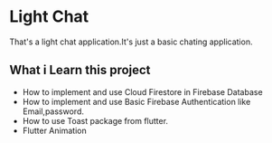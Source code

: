 # Light Chat

That's a light chat application.It's just a basic chating application.

## What i Learn this project

- How to implement and use Cloud Firestore in Firebase Database
- How to implement and use Basic Firebase Authentication like Email,password.
- How to use Toast package from flutter.
- Flutter Animation

